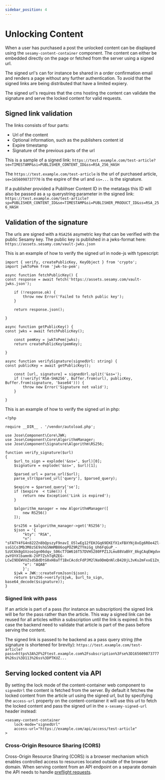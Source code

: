 ```yaml
---
sidebar_position: 4
---
```


# Unlocking Content

When a user has purchased a post the unlocked content can be displayed using the `sesamy-content-container` component. The content can either be embedded directly on the page or fetched from the server using a signed url.

The signed url's can for instance be shared in a order confirmation email and renders a page without any further authentication. To avoid that the signed links are being distributed that have a limited expiery.

The signed url's requires that the cms hosting the content can validate the signature and serve the locked content for valid requests.

## Signed link validation

The links consists of four parts:

- Url of the content
- Optional information, such as the publishers content id
- Expire timestamp
- Signature of the previous parts of the url

This is a sample of a signed link:
`https://test.example.com/test-article?se=TIMESTAMP&si=PUBLISHER_CONTENT_ID&ss=RSA_256_HASH`

The `https://test.example.com/test-article` is the url of purchased article, `se=1656098737770` is the expire of the url and `ss=...` is the signature.

If a publisher provided a Publihser Content ID in the metatags this ID will also be passed as a `sp` querystring parameter in the signed link:
`https://test.example.com/test-article?sp=PUBLISHER_CONTENT_ID&se=TIMESTAMP&si=PUBLISHER_PRODUCT_ID&ss=RSA_256_HASH`

## Validation of the signature

The urls are signed with a `RSA256` asymetric key that can be verified with the public Sesamy key. The public key is published in a jwks-format here: `https://assets.sesamy.com/vault-jwks.json`

This is an example of how to verify the signed url in node-js with typescript:

```
import { verify, createPublicKey, KeyObject } from 'crypto';
import jwkToPem from 'jwk-to-pem';

async function fetchPublicKey() {
const response = await fetch('https://assets.sesamy.com/vault-jwks.json');

    if (!response.ok) {
        throw new Error('Failed to fetch public key');
    }

    return response.json();

}

async function getPublicKey() {
const jwks = await fetchPublicKey();

    const pemKey = jwkToPem(jwks);
    return createPublicKey(pemKey);

}

async function verifySignature(signedUrl: string) {
const publicKey = await getPublicKey();

    const [url, signature] = signedUrl.split('&ss=');
    if (!verify('RSA-SHA256', Buffer.from(url), publicKey, Buffer.from(signature, 'base64'))) {
        throw new Error('Signature not valid');
    }

}

```

This is an example of how to verify the signed url in php:

```
<?php

require __DIR__ . '/vendor/autoload.php';

use Jose\Component\Core\JWK;
use Jose\Component\Core\AlgorithmManager;
use Jose\Component\Signature\Algorithm\RS256;

function verify_signature($url)
{
    $url_to_sign = explode('&ss=', $url)[0];
    $signature = explode('&ss=', $url)[1];

    $parsed_url = parse_url($url);
    parse_str($parsed_url['query'], $parsed_query);

    $expire = $parsed_query['se'];
    if ($expire  < time()) {
        return new Exception('Link is expired');
    }

    $algorithm_manager = new AlgorithmManager([
        new RS256()
    ]);

    $rs256 = $algorithm_manager->get('RS256');
    $json = '{
        "kty": "RSA",
        "n": "sFATY4fG4n822Zn8bQpszyF9navI_O5lwEg12fEHJGq69EKEfX1xFBXYNj8xEg6ROe4Zl-ssG1Co3Mb3M8zSE9shGSNmMB86oqPOZ9RZTYmiGg_Uh6FqGuP_-SzUC6k8gGVzoo1gn06dqv_S06cT7GW616T57DVHS280FPZ1JLmu88VaBhY_8kgCAqEWgdveLYYWzJhuiTcocCUVRbIElKwWzLbze4BpUQtLQmW5QL-zwYOYXlbamnN-2VP7ZshTqRZEG-LCwI9DEWVUZsdSBdDtG0xH8aTf1BxCAcdcFdPJM2lNa9DmQnNlcB420jL3vKu2mFxxE1Zn_5PIu19pmQ",
        "e": "AQAB"
        }';
    $jwk = JWK::createFromJson($json);
    return $rs256->verify($jwk, $url_to_sign, base64_decode($signature));
}

```

### Signed link with pass

If an article is part of a pass (for instance an subscription) the signed link will be for the pass rather than the article. This way a signed link can be reused for all articles within a subscription until the link is expired. In this case the backend need to validate that article is part of the pass before serving the content.

The signed link is passed to he backend as a pass query string (the signature is shortened for brevity):
`https://test.example.com/test-article?pass=https%3A%2F%2Ftest.example.com%2Fsubscription%3Fse%3D1656098737770%26si%3D113%26ss%3DPTKUZ...`

## Serving locked content via API

By setting the lock mode of the content-container web component to `signedUrl` the content is fetched from the server. By default it fetches the locked content from the article url using the signed url, but by specifying the `access-url` property on the content-container it will use this url to fetch the locked content and pass the signed url in the `x-sesamy-signed-url` header instead:

```
<sesamy-content-container
    lock-mode="signedUrl"
    access-url="https://example.com/api/access/test-article"
>
```

### Cross-Origin Resource Sharing (CORS)

Cross-Origin Resource Sharing (CORS) is a browser mechanism which enables controlled access to resources located outside of the browser domain. When serving content from an API endpoint on a separate domain the API needs to handle [preflight requests](https://developer.mozilla.org/en-US/docs/Glossary/Preflight_request).
